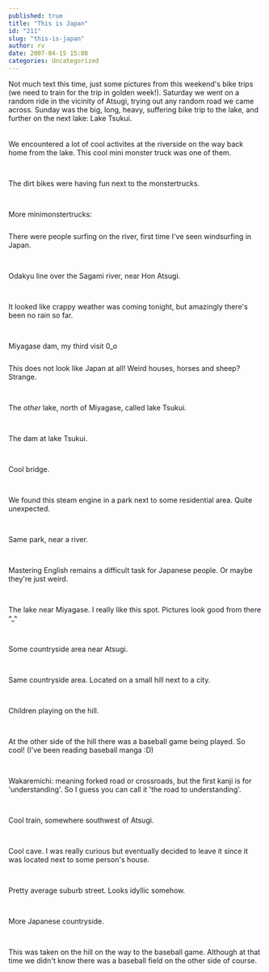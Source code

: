 ```yaml
---
published: true
title: "This is Japan"
id: "211"
slug: "this-is-japan"
author: rv
date: 2007-04-15 15:08
categories: Uncategorized
---
```

Not much text this time, just some pictures from this weekend's bike trips (we need to train for the trip in golden week!). Saturday we went on a random ride in the vicinity of Atsugi, trying out any random road we came across. Sunday was the big, long, heavy, suffering bike trip to the lake, and further on the next lake: Lake Tsukui.<br /><br /><br />We encountered a lot of cool activites at the riverside on the way back home from the lake. This cool mini monster truck was one of them.<br /><br /><a href="http://bp3.blogger.com/_RIq3e2nKDHo/RiJCSBA__rI/AAAAAAAAAS4/SdHJzsVPWuc/s1600-h/IMG_5375.JPG"><img style="display:block;text-align:center;cursor:pointer;margin:0 auto 10px;" src="http://bp3.blogger.com/_RIq3e2nKDHo/RiJCSBA__rI/AAAAAAAAAS4/SdHJzsVPWuc/s200/IMG_5375.JPG" alt="" border="0" /></a><br />The dirt bikes were having fun next to the monstertrucks.<br /><br /><a href="http://bp0.blogger.com/_RIq3e2nKDHo/RiJCSRA__sI/AAAAAAAAATA/PPmByidp8_Q/s1600-h/IMG_5381.JPG"><img style="display:block;text-align:center;cursor:pointer;margin:0 auto 10px;" src="http://bp0.blogger.com/_RIq3e2nKDHo/RiJCSRA__sI/AAAAAAAAATA/PPmByidp8_Q/s200/IMG_5381.JPG" alt="" border="0" /></a><br />More minimonstertrucks:<br /><a href="http://bp1.blogger.com/_RIq3e2nKDHo/RiJCShA__tI/AAAAAAAAATI/z6Y_F5WYjEA/s1600-h/IMG_5382.JPG"><img style="display:block;text-align:center;cursor:pointer;margin:0 auto 10px;" src="http://bp1.blogger.com/_RIq3e2nKDHo/RiJCShA__tI/AAAAAAAAATI/z6Y_F5WYjEA/s200/IMG_5382.JPG" alt="" border="0" /></a><br />There were people surfing on the river, first time I've seen windsurfing in Japan.<br /><br /><a href="http://bp2.blogger.com/_RIq3e2nKDHo/RiJCAxA__qI/AAAAAAAAASw/QjguJg-zZnI/s1600-h/IMG_5370.JPG"><img style="display:block;text-align:center;cursor:pointer;margin:0 auto 10px;" src="http://bp2.blogger.com/_RIq3e2nKDHo/RiJCAxA__qI/AAAAAAAAASw/QjguJg-zZnI/s200/IMG_5370.JPG" alt="" border="0" /></a><br />Odakyu line over the Sagami river, near Hon Atsugi.<br /><br /><a href="http://bp1.blogger.com/_RIq3e2nKDHo/RiJCShA__uI/AAAAAAAAATQ/qF_OPMqs8xM/s1600-h/IMG_5389.JPG"><img style="display:block;text-align:center;cursor:pointer;margin:0 auto 10px;" src="http://bp1.blogger.com/_RIq3e2nKDHo/RiJCShA__uI/AAAAAAAAATQ/qF_OPMqs8xM/s200/IMG_5389.JPG" alt="" border="0" /></a><br />It looked like crappy weather was coming tonight, but amazingly there's been no rain so far.<br /><br /><a href="http://bp2.blogger.com/_RIq3e2nKDHo/RiJCSxA__vI/AAAAAAAAATY/hejVItvt_Vk/s1600-h/IMG_5391.JPG"><img style="display:block;text-align:center;cursor:pointer;margin:0 auto 10px;" src="http://bp2.blogger.com/_RIq3e2nKDHo/RiJCSxA__vI/AAAAAAAAATY/hejVItvt_Vk/s200/IMG_5391.JPG" alt="" border="0" /></a><br />Miyagase dam, my third visit 0_o<br /><br /><a href="http://bp3.blogger.com/_RIq3e2nKDHo/RiJCABA__mI/AAAAAAAAASQ/AHlS_ztX1Ww/s1600-h/IMG_5325.JPG"><img style="display:block;text-align:center;cursor:pointer;margin:0 auto 10px;" src="http://bp3.blogger.com/_RIq3e2nKDHo/RiJCABA__mI/AAAAAAAAASQ/AHlS_ztX1Ww/s200/IMG_5325.JPG" alt="" border="0" /></a>This does not look like Japan at all! Weird houses, horses and sheep? Strange.<br /><br /><a href="http://bp0.blogger.com/_RIq3e2nKDHo/RiJCARA__nI/AAAAAAAAASY/qjH1JBzPCf4/s1600-h/IMG_5332.JPG"><img style="display:block;text-align:center;cursor:pointer;margin:0 auto 10px;" src="http://bp0.blogger.com/_RIq3e2nKDHo/RiJCARA__nI/AAAAAAAAASY/qjH1JBzPCf4/s200/IMG_5332.JPG" alt="" border="0" /></a><br />The _other_ lake, north of Miyagase, called lake Tsukui.<br /><br /><a href="http://bp0.blogger.com/_RIq3e2nKDHo/RiJCARA__oI/AAAAAAAAASg/CqrpH_H4duY/s1600-h/IMG_5335.JPG"><img style="display:block;text-align:center;cursor:pointer;margin:0 auto 10px;" src="http://bp0.blogger.com/_RIq3e2nKDHo/RiJCARA__oI/AAAAAAAAASg/CqrpH_H4duY/s200/IMG_5335.JPG" alt="" border="0" /></a><br />The dam at lake Tsukui.<br /><br /><a href="http://bp1.blogger.com/_RIq3e2nKDHo/RiJCAhA__pI/AAAAAAAAASo/WaaASfzZSR4/s1600-h/IMG_5344.JPG"><img style="display:block;text-align:center;cursor:pointer;margin:0 auto 10px;" src="http://bp1.blogger.com/_RIq3e2nKDHo/RiJCAhA__pI/AAAAAAAAASo/WaaASfzZSR4/s200/IMG_5344.JPG" alt="" border="0" /></a><br />Cool bridge.<br /><br /><a href="http://bp1.blogger.com/_RIq3e2nKDHo/RiJBuhA__hI/AAAAAAAAARo/G2aS_3xKM8k/s1600-h/IMG_5267.JPG"><img style="display:block;text-align:center;cursor:pointer;margin:0 auto 10px;" src="http://bp1.blogger.com/_RIq3e2nKDHo/RiJBuhA__hI/AAAAAAAAARo/G2aS_3xKM8k/s200/IMG_5267.JPG" alt="" border="0" /></a><br />We found this steam engine in a park next to some residential area. Quite unexpected.<br /><br /><a href="http://bp2.blogger.com/_RIq3e2nKDHo/RiJBuxA__iI/AAAAAAAAARw/YS4wAOBd4lo/s1600-h/IMG_5270.JPG"><img style="display:block;text-align:center;cursor:pointer;margin:0 auto 10px;" src="http://bp2.blogger.com/_RIq3e2nKDHo/RiJBuxA__iI/AAAAAAAAARw/YS4wAOBd4lo/s200/IMG_5270.JPG" alt="" border="0" /></a><br />Same park, near a river.<br /><br /><a href="http://bp3.blogger.com/_RIq3e2nKDHo/RiJBvBA__jI/AAAAAAAAAR4/7ZgYkbzVfJ0/s1600-h/IMG_5280.JPG"><img style="display:block;text-align:center;cursor:pointer;margin:0 auto 10px;" src="http://bp3.blogger.com/_RIq3e2nKDHo/RiJBvBA__jI/AAAAAAAAAR4/7ZgYkbzVfJ0/s200/IMG_5280.JPG" alt="" border="0" /></a><br />Mastering English remains a difficult task for Japanese people. Or maybe they're just weird.<br /><br /><a href="http://bp3.blogger.com/_RIq3e2nKDHo/RiJBvBA__kI/AAAAAAAAASA/liagteLqBII/s1600-h/IMG_5313.JPG"><img style="display:block;text-align:center;cursor:pointer;margin:0 auto 10px;" src="http://bp3.blogger.com/_RIq3e2nKDHo/RiJBvBA__kI/AAAAAAAAASA/liagteLqBII/s200/IMG_5313.JPG" alt="" border="0" /></a><br />The lake near Miyagase. I really like this spot. Pictures look good from there ^_^<br /><br /><a href="http://bp0.blogger.com/_RIq3e2nKDHo/RiJBvRA__lI/AAAAAAAAASI/xGAAnLpTPi8/s1600-h/IMG_5316.JPG"><img style="display:block;text-align:center;cursor:pointer;margin:0 auto 10px;" src="http://bp0.blogger.com/_RIq3e2nKDHo/RiJBvRA__lI/AAAAAAAAASI/xGAAnLpTPi8/s200/IMG_5316.JPG" alt="" border="0" /></a><br />Some countryside area near Atsugi.<br /><br /><a href="http://bp1.blogger.com/_RIq3e2nKDHo/RiJBbhA__cI/AAAAAAAAARA/RYDcL7iUS0A/s1600-h/IMG_5222.JPG"><img style="display:block;text-align:center;cursor:pointer;margin:0 auto 10px;" src="http://bp1.blogger.com/_RIq3e2nKDHo/RiJBbhA__cI/AAAAAAAAARA/RYDcL7iUS0A/s200/IMG_5222.JPG" alt="" border="0" /></a><br />Same countryside area. Located on a small hill next to a city.<br /><br /><a href="http://bp2.blogger.com/_RIq3e2nKDHo/RiJBbxA__dI/AAAAAAAAARI/kspe1vYTbEc/s1600-h/IMG_5223.JPG"><img style="display:block;text-align:center;cursor:pointer;margin:0 auto 10px;" src="http://bp2.blogger.com/_RIq3e2nKDHo/RiJBbxA__dI/AAAAAAAAARI/kspe1vYTbEc/s200/IMG_5223.JPG" alt="" border="0" /></a><br />Children playing on the hill.<br /><br /><a href="http://bp3.blogger.com/_RIq3e2nKDHo/RiJBcBA__eI/AAAAAAAAARQ/4UqKhnNWTfc/s1600-h/IMG_5226.JPG"><img style="display:block;text-align:center;cursor:pointer;margin:0 auto 10px;" src="http://bp3.blogger.com/_RIq3e2nKDHo/RiJBcBA__eI/AAAAAAAAARQ/4UqKhnNWTfc/s200/IMG_5226.JPG" alt="" border="0" /></a><br />At the other side of the hill there was a baseball game being played. So cool! (I've been reading baseball manga :D)<br /><br /><a href="http://bp0.blogger.com/_RIq3e2nKDHo/RiJBcRA__fI/AAAAAAAAARY/Sp2APLeJO-E/s1600-h/IMG_5245.JPG"><img style="display:block;text-align:center;cursor:pointer;margin:0 auto 10px;" src="http://bp0.blogger.com/_RIq3e2nKDHo/RiJBcRA__fI/AAAAAAAAARY/Sp2APLeJO-E/s200/IMG_5245.JPG" alt="" border="0" /></a><br />Wakaremichi: meaning forked road or crossroads, but the first kanji is for 'understanding'. So I guess you can call it 'the road to understanding'.<br /><br /><a href="http://bp0.blogger.com/_RIq3e2nKDHo/RiJBcRA__gI/AAAAAAAAARg/4d74m2kQylc/s1600-h/IMG_5258.JPG"><img style="display:block;text-align:center;cursor:pointer;margin:0 auto 10px;" src="http://bp0.blogger.com/_RIq3e2nKDHo/RiJBcRA__gI/AAAAAAAAARg/4d74m2kQylc/s200/IMG_5258.JPG" alt="" border="0" /></a><br />Cool train, somewhere southwest of Atsugi.<br /><br /><a href="http://bp3.blogger.com/_
RIq3e2nKDHo/RiJBEBA__XI/AAAAAAAAAQY/gKaJcjGYpPM/s1600-h/IMG_5187.JPG"><img style="display:block;text-align:center;cursor:pointer;margin:0 auto 10px;" src="http://bp3.blogger.com/_RIq3e2nKDHo/RiJBEBA__XI/AAAAAAAAAQY/gKaJcjGYpPM/s200/IMG_5187.JPG" alt="" border="0" /></a><br />Cool cave. I was really curious but eventually decided to leave it since it was located next to some person's house.<br /><br /><a href="http://bp0.blogger.com/_RIq3e2nKDHo/RiJBERA__YI/AAAAAAAAAQg/ebPbhsgZojM/s1600-h/IMG_5193.JPG"><img style="display:block;text-align:center;cursor:pointer;margin:0 auto 10px;" src="http://bp0.blogger.com/_RIq3e2nKDHo/RiJBERA__YI/AAAAAAAAAQg/ebPbhsgZojM/s200/IMG_5193.JPG" alt="" border="0" /></a><br />Pretty average suburb street. Looks idyllic somehow.<br /><br /><a href="http://bp1.blogger.com/_RIq3e2nKDHo/RiJBEhA__ZI/AAAAAAAAAQo/us7v8Dp7Vl0/s1600-h/IMG_5196.JPG"><img style="display:block;text-align:center;cursor:pointer;margin:0 auto 10px;" src="http://bp1.blogger.com/_RIq3e2nKDHo/RiJBEhA__ZI/AAAAAAAAAQo/us7v8Dp7Vl0/s200/IMG_5196.JPG" alt="" border="0" /></a><br />More Japanese countryside.<br /><br /><a href="http://bp2.blogger.com/_RIq3e2nKDHo/RiJBExA__aI/AAAAAAAAAQw/6NQl1dn0_W0/s1600-h/IMG_5208.JPG"><img style="display:block;text-align:center;cursor:pointer;margin:0 auto 10px;" src="http://bp2.blogger.com/_RIq3e2nKDHo/RiJBExA__aI/AAAAAAAAAQw/6NQl1dn0_W0/s200/IMG_5208.JPG" alt="" border="0" /></a><br />This was taken on the hill on the way to the baseball game. Although at that time we didn't know there was a baseball field on the other side of course.<br /><br /><a href="http://bp3.blogger.com/_RIq3e2nKDHo/RiJBFBA__bI/AAAAAAAAAQ4/W0AX7h9JDbc/s1600-h/IMG_5216.JPG"><img style="display:block;text-align:center;cursor:pointer;margin:0 auto 10px;" src="http://bp3.blogger.com/_RIq3e2nKDHo/RiJBFBA__bI/AAAAAAAAAQ4/W0AX7h9JDbc/s200/IMG_5216.JPG" alt="" border="0" /></a>